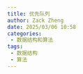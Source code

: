 ```yaml
---
title: 优先队列
author: Zack Zheng
date: 2025/03/06 10:58
categories:
 - 数据结构和算法
tags:
 - 数据结构
 - 算法
---
```

